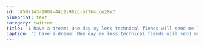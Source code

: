 ```yaml
---
id: c4507143-1004-44d2-982c-bf7b4cce28e7
blueprint: text
category: twitter
title: 'I have a dream: One day my less technical fiends will send me links to Youtube videos instead of 6.5MB email attachments'
caption: 'I have a dream: One day my less technical fiends will send me links to Youtube videos instead of 6.5MB email attachments'
---
```

